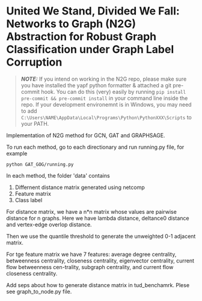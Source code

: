 # United We Stand, Divided We Fall: Networks to Graph (N2G) Abstraction for Robust Graph Classification under Graph Label Corruption

> **_NOTE:_**
> If you intend on working in the N2G repo, please make sure you have installed the yapf python
> formatter & attached a git pre-commit hook. You can do this (very) easily by running
> `pip install pre-commit && pre-commit install` in your command line inside the repo.
> If your development environemnt is in Windows, you may need to add
> `C:\Users\NAME\AppData\Local\Programs\Python\PythonXXX\Scripts` to your PATH.

Implementation of N2G method for GCN, GAT and GRAPHSAGE.

To run each method, go to each directionary and run running.py file, for example

```
python GAT_GOG/running.py
```

In each method, the folder 'data' contains
1. Differnent distance matrix generated using netcomp
2. Feature matrix
3. Class label

For distance matrix, we have a n*n matrix whose values are pairwise distance for n graphs. Here we have lambda distance, deltance0 distance and vertex-edge overlop distance.

Then we use the quantile threshold to generate the unweighted 0-1 adjacent matrix.

For tge feature matrix we have 7 features: average degree centrality, betweenness centrality, closeness centrality, eigenvector centrality, current flow betweenness cen-trality, subgraph centrality, and current flow closeness centrality.

Add seps about how to generate distance matrix in tud_benchamrk.
Plese see graph_to_node.py file.
